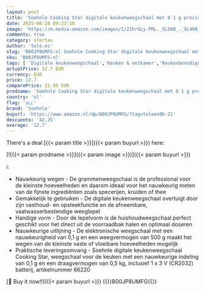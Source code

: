 ```yaml
---
layout: post
title: 'Soehnle Cooking Star digitale keukenweegschaal met 0 1 g precisie en 500 g weegbereik  lepelweegschaal voor de kleinste hoeveelheden  precisieweegschaal voor kruiden  wit'
date: 2025-08-28 09:23:10
image: 'https://m.media-amazon.com/images/I/21hrGLy-PRL._SL500_._SL400_.jpg'
comments: true
category: ofertas
author: 'tole.es'
slug: 'B00JP8UMFG-nl Soehnle Cooking Star digitale keukenweegschaal met 0 1 g...'
sku: 'B00JP8UMFG-nl'
tags: [ 'Digitale keukenweegschaal','Keuken & eetkamer','Keukenbenodigdheden & -gadgets','Keukenweegschalen','Meetinstrumenten & keukenweegschalen','Wonen & keuken','soehnle','🇳🇱', ]
actualPrice: 12.7 EUR
currency: EUR
price: 12.7
comparePrice: 21.99 EUR
prodname: 'Soehnle Cooking Star digitale keukenweegschaal met 0 1 g precisie en 500 g weegbereik  lepelweegschaal voor de kleinste hoeveelheden  precisieweegschaal voor kruiden  wit'
country: 'nl'
flag: '🇳🇱'
brand: 'Soehnle'
buyurl: 'https://www.amazon.nl/dp/B00JP8UMFG/?tag=tolees0b-21'
descuento: '42.25'
average: '12.7'
---
```


There's a deal [{{< param title >}}]({{< param buyurl >}})  here:

[![{{< param prodname >}}]({{< param image >}})]({{< param buyurl >}})

ℹ️:

- Nauwkeurig wegen - De grammenweegschaal is de professional voor de kleinste hoeveelheden en daarom ideaal voor het nauwkeurig meten van de fijnste ingrediënten zoals specerijen, kruiden of thee
- Gemakkelijk te gebruiken - De digitale keukenweegschaal overtuigt door zijn vasthoud- en opsteekfunctie en de afneembare, vaatwasserbestendige weeglepel
- Handige vorm - Door de lepelvorm is de huishoudweegschaal perfect geschikt voor het direct uit de voorraadbak halen en optimaal doseren
- Nauwkeurige uitlijning - De elektronische weegschaal met een nauwkeurigheid van 0,1 g en een weegvermogen van 500 g maakt het wegen van de kleinste vaste of vloeibare hoeveelheden mogelijk
- Praktische leveringsomvang - Soehnle digitale keukenweegschaal Cooking Star, weegschaal voor de keuken met een nauwkeurige indeling van 0,1 g en een draagvermogen van 0,5 kg, inclusief 1 x 3 V (CR2032) batterij, artikelnummer 66220

[🛒 Buy it now!!]({{< param buyurl >}})
{{<world>}}B00JP8UMFG{{</world>}}
